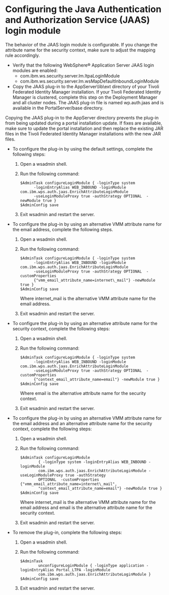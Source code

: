 # Configuring the Java Authentication and Authorization Service \(JAAS\) login module

The behavior of the JAAS login module is configurable. If you change the attribute name for the security context, make sure to adjust the mapping rule accordingly.

-   Verify that the following WebSphere® Application Server JAAS login modules are enabled:
    -   com.ibm.ws.security.server.lm.ltpaLoginModule
    -   com.ibm.ws.security.server.lm.wsMapDefaultInboundLoginModule
-   Copy the JAAS plug-in to the AppServer\\lib\\ext directory of your Tivoli Federated Identity Manager installation. If your Tivoli Federated Identity Manager is clustered, complete this step on the Deployment Manager and all cluster nodes. The JAAS plug-in file is named wp.auth.jaas and is available in the PortalServer/base directory.

Copying the JAAS plug-in to the AppServer directory prevents the plug-in from being updated during a portal installation update. If fixes are available, make sure to update the portal installation and then replace the existing JAR files in the Tivoli Federated Identity Manager installations with the new JAR files.

-   To configure the plug-in by using the default settings, complete the following steps:

    1.  Open a wsadmin shell.

    2.  Run the following command:

        ```
        $AdminTask configureLoginModule { -loginType system
              -loginEntryAlias WEB_INBOUND -loginModule com.ibm.wps.auth.jaas.EnrichAttributeLoginModule
              -useLoginModuleProxy true -authStrategy OPTIONAL  -newModule true }
        $AdminConfig save
        ```

    3.  Exit wsadmin and restart the server.

-   To configure the plug-in by using an alternative VMM attribute name for the email address, complete the following steps.

    1.  Open a wsadmin shell.

    2.  Run the following command:

        ```
        $AdminTask configureLoginModule { -loginType system
              -loginEntryAlias WEB_INBOUND -loginModule com.ibm.wps.auth.jaas.EnrichAttributeLoginModule
              -useLoginModuleProxy true -authStrategy OPTIONAL  -customProperties
              {"vmm_email_attribute_name=internet\_mail"} -newModule true }
        $AdminConfig save
        ```

        Where internet\_mail is the alternative VMM attribute name for the email address.

    3.  Exit wsadmin and restart the server.

-   To configure the plug-in by using an alternative attribute name for the security context, complete the following steps:

    1.  Open a wsadmin shell.

    2.  Run the following command:

        ```
        $AdminTask configureLoginModule { -loginType system
              -loginEntryAlias WEB_INBOUND -loginModule com.ibm.wps.auth.jaas.EnrichAttributeLoginModule
              -useLoginModuleProxy true -authStrategy OPTIONAL  -customProperties
              {"context_email_attribute_name=email"} -newModule true }
        $AdminConfig save
        ```

        Where email is the alternative attribute name for the security context.

    3.  Exit wsadmin and restart the server.

-   To configure the plug-in by using an alternative VMM attribute name for the email address and an alternative attribute name for the security context, complete the following steps:

    1.  Open a wsadmin shell.

    2.  Run the following command:

        ```
        $AdminTask configureLoginModule
                { -loginType system -loginEntryAlias WEB_INBOUND -loginModule
                com.ibm.wps.auth.jaas.EnrichAttributeLoginModule -useLoginModuleProxy true -authStrategy
                OPTIONAL  -customProperties {"vmm_email_attribute_name=internet\_mail",
                "context_email_attribute_name=email"} -newModule true }
        $AdminConfig save
        ```

        Where internet\_mail is the alternative VMM attribute name for the email address and email is the alternative attribute name for the security context.

    3.  Exit wsadmin and restart the server.

-   To remove the plug-in, complete the following steps:

    1.  Open a wsadmin shell.

    2.  Run the following command:

        ```
        $AdminTask
                unconfigureLoginModule { -loginType application -loginEntryAlias Portal_LTPA -loginModule
                com.ibm.wps.auth.jaas.EnrichAttributeLoginModule }
        $AdminConfig save
        ```

    3.  Exit wsadmin and restart the server.




